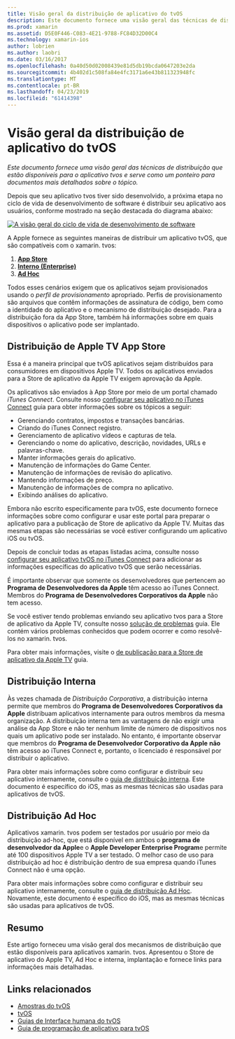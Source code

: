 ```yaml
---
title: Visão geral da distribuição de aplicativo do tvOS
description: Este documento fornece uma visão geral das técnicas de distribuição que estão disponíveis para o aplicativo tvos e serve como um ponteiro para documentos mais detalhados sobre o tópico.
ms.prod: xamarin
ms.assetid: D5E0F446-C083-4E21-9788-FC84D32D00C4
ms.technology: xamarin-ios
author: lobrien
ms.author: laobri
ms.date: 03/16/2017
ms.openlocfilehash: 0a40d50d02008439e81d5db19bcda0647203e2da
ms.sourcegitcommit: 4b402d1c508fa84e4fc3171a6e43b811323948fc
ms.translationtype: MT
ms.contentlocale: pt-BR
ms.lasthandoff: 04/23/2019
ms.locfileid: "61414398"
---
```

# <a name="tvos-app-distribution-overview"></a>Visão geral da distribuição de aplicativo do tvOS

_Este documento fornece uma visão geral das técnicas de distribuição que estão disponíveis para o aplicativo tvos e serve como um ponteiro para documentos mais detalhados sobre o tópico._


Depois que seu aplicativo tvos tiver sido desenvolvido, a próxima etapa no ciclo de vida de desenvolvimento de software é distribuir seu aplicativo aos usuários, conforme mostrado na seção destacada do diagrama abaixo:


[![A visão geral do ciclo de vida de desenvolvimento de software](images/publishingdiagram.png)](images/publishingdiagram.png#lightbox)


A Apple fornece as seguintes maneiras de distribuir um aplicativo tvOS, que são compatíveis com o xamarin. tvos:

1. [**App Store**](#Apple-TV-App-Store-Distribution)
2. [**Interno (Enterprise)**](#In-House-Distribution) 
2. [**Ad Hoc**](#Ad_Hoc_Distribution) 

Todos esses cenários exigem que os aplicativos sejam provisionados usando o *perfil de provisionamento* apropriado. Perfis de provisionamento são arquivos que contêm informações de assinatura de código, bem como a identidade do aplicativo e o mecanismo de distribuição desejado. Para a distribuição fora da App Store, também há informações sobre em quais dispositivos o aplicativo pode ser implantado.

<a name="Apple-TV-App-Store-Distribution" />

## <a name="apple-tv-app-store-distribution"></a>Distribuição de Apple TV App Store

Essa é a maneira principal que tvOS aplicativos sejam distribuídos para consumidores em dispositivos Apple TV. Todos os aplicativos enviados para a Store de aplicativo da Apple TV exigem aprovação da Apple.

Os aplicativos são enviados à App Store por meio de um portal chamado *iTunes Connect*. Consulte nosso [configurar seu aplicativo no iTunes Connect](~/ios/deploy-test/app-distribution/app-store-distribution/itunesconnect.md) guia para obter informações sobre os tópicos a seguir:

- Gerenciando contratos, impostos e transações bancárias.
- Criando do iTunes Connect registro.
- Gerenciamento de aplicativo vídeos e capturas de tela.
- Gerenciando o nome do aplicativo, descrição, novidades, URLs e palavras-chave.
- Manter informações gerais do aplicativo.
- Manutenção de informações do Game Center.
- Manutenção de informações de revisão do aplicativo.
- Mantendo informações de preço.
- Manutenção de informações de compra no aplicativo.
- Exibindo análises do aplicativo.

Embora não escrito especificamente para tvOS, este documento fornece informações sobre como configurar e usar este portal para preparar o aplicativo para a publicação de Store de aplicativo da Apple TV. Muitas das mesmas etapas são necessárias se você estiver configurando um aplicativo iOS ou tvOS.

Depois de concluir todas as etapas listadas acima, consulte nosso [configurar seu aplicativo tvOS no iTunes Connect](~/ios/tvos/deploy-test/app-distribution/itunes-connect.md) para adicionar as informações específicas do aplicativo tvOS que serão necessárias.

É importante observar que somente os desenvolvedores que pertencem ao **Programa de Desenvolvedores da Apple** têm acesso ao iTunes Connect. Membros do **Programa de Desenvolvedores Corporativos da Apple** não tem acesso.

Se você estiver tendo problemas enviando seu aplicativo tvos para a Store de aplicativo da Apple TV, consulte nosso [solução de problemas](~/ios/tvos/troubleshooting.md) guia. Ele contém vários problemas conhecidos que podem ocorrer e como resolvê-los no xamarin. tvos.

Para obter mais informações, visite o [de publicação para a Store de aplicativo da Apple TV](~/ios/tvos/deploy-test/app-distribution/app-store-publishing.md) guia.

<a name="In-House-Distribution" />

## <a name="in-house-distribution"></a>Distribuição Interna

Às vezes chamada de *Distribuição Corporativa*, a distribuição interna permite que membros do **Programa de Desenvolvedores Corporativos da Apple** distribuam aplicativos internamente para outros membros da mesma organização. A distribuição interna tem as vantagens de não exigir uma análise da App Store e não ter nenhum limite de número de dispositivos nos quais um aplicativo pode ser instalado. No entanto, é importante observar que membros do **Programa de Desenvolvedor Corporativo da Apple** **não** têm acesso ao iTunes Connect e, portanto, o licenciado é responsável por distribuir o aplicativo.

Para obter mais informações sobre como configurar e distribuir seu aplicativo internamente, consulte o [guia de distribuição interna](~/ios/deploy-test/app-distribution/in-house-distribution.md). Este documento é específico do iOS, mas as mesmas técnicas são usadas para aplicativos de tvOS.

<a name="Ad_Hoc_Distribution"/>

## <a name="ad-hoc-distribution"></a>Distribuição Ad Hoc

Aplicativos xamarin. tvos podem ser testados por usuário por meio da distribuição ad-hoc, que está disponível em ambos o **programa de desenvolvedor da Apple**e o **Apple Developer Enterprise Program**e permite até 100 dispositivos Apple TV a ser testado. O melhor caso de uso para distribuição ad hoc é distribuição dentro de sua empresa quando iTunes Connect não é uma opção.

Para obter mais informações sobre como configurar e distribuir seu aplicativo internamente, consulte o [guia de distribuição Ad Hoc](~/ios/deploy-test/app-distribution/ad-hoc-distribution.md). Novamente, este documento é específico do iOS, mas as mesmas técnicas são usadas para aplicativos de tvOS.

<a name="Summary" />

## <a name="summary"></a>Resumo

Este artigo forneceu uma visão geral dos mecanismos de distribuição que estão disponíveis para aplicativos xamarin. tvos. Apresentou o Store de aplicativo do Apple TV, Ad Hoc e interna, implantação e fornece links para informações mais detalhadas.



## <a name="related-links"></a>Links relacionados

- [Amostras do tvOS](https://developer.xamarin.com/samples/tvos/all/)
- [tvOS](https://developer.apple.com/tvos/)
- [Guias de Interface humana do tvOS](https://developer.apple.com/tvos/human-interface-guidelines/)
- [Guia de programação de aplicativo para tvOS](https://developer.apple.com/library/prerelease/tvos/documentation/General/Conceptual/AppleTV_PG/)

